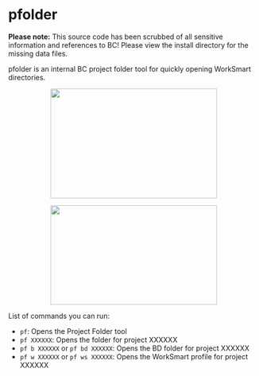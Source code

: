 # pfolder
**Please note:** This source code has been scrubbed of all sensitive information and references to BC! Please view the install directory for the missing data files.

pfolder is an internal BC project folder tool for quickly opening WorkSmart directories.

<p align="center">
    <img width="335" height="221" src="https://user-images.githubusercontent.com/24740863/68091957-6a3a9980-fe43-11e9-9043-516da4fefa72.png">
</p>

<p align="center">
    <img width="335" height="200" src="https://user-images.githubusercontent.com/24740863/68091944-3495b080-fe43-11e9-8eec-e561358e356e.png">
</p>

List of commands you can run:
- `pf`: Opens the Project Folder tool
- `pf XXXXXX`: Opens the folder for project XXXXXX
- `pf b XXXXXX` or `pf bd XXXXXX`: Opens the BD folder for project XXXXXX
- `pf w XXXXXX` or `pf ws XXXXXX`: Opens the WorkSmart profile for project XXXXXX
